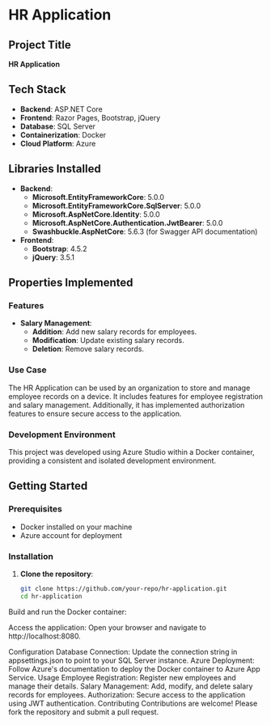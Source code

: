 # HR Application

## Project Title
**HR Application**

## Tech Stack
- **Backend**: ASP.NET Core
- **Frontend**: Razor Pages, Bootstrap, jQuery
- **Database**: SQL Server
- **Containerization**: Docker
- **Cloud Platform**: Azure

## Libraries Installed
- **Backend**:
  - **Microsoft.EntityFrameworkCore**: 5.0.0
  - **Microsoft.EntityFrameworkCore.SqlServer**: 5.0.0
  - **Microsoft.AspNetCore.Identity**: 5.0.0
  - **Microsoft.AspNetCore.Authentication.JwtBearer**: 5.0.0
  - **Swashbuckle.AspNetCore**: 5.6.3 (for Swagger API documentation)
- **Frontend**:
  - **Bootstrap**: 4.5.2
  - **jQuery**: 3.5.1

## Properties Implemented
### Features
- **Salary Management**:
  - **Addition**: Add new salary records for employees.
  - **Modification**: Update existing salary records.
  - **Deletion**: Remove salary records.

### Use Case
The HR Application can be used by an organization to store and manage employee records on a device. It includes features for employee registration and salary management. Additionally, it has implemented authorization features to ensure secure access to the application.

### Development Environment
This project was developed using Azure Studio within a Docker container, providing a consistent and isolated development environment.

## Getting Started
### Prerequisites
- Docker installed on your machine
- Azure account for deployment

### Installation
1. **Clone the repository**:
   ```sh
   git clone https://github.com/your-repo/hr-application.git
   cd hr-application
Build and run the Docker container:

Access the application: Open your browser and navigate to http://localhost:8080.

Configuration
Database Connection: Update the connection string in appsettings.json to point to your SQL Server instance.
Azure Deployment: Follow Azure's documentation to deploy the Docker container to Azure App Service.
Usage
Employee Registration: Register new employees and manage their details.
Salary Management: Add, modify, and delete salary records for employees.
Authorization: Secure access to the application using JWT authentication.
Contributing
Contributions are welcome! Please fork the repository and submit a pull request.
